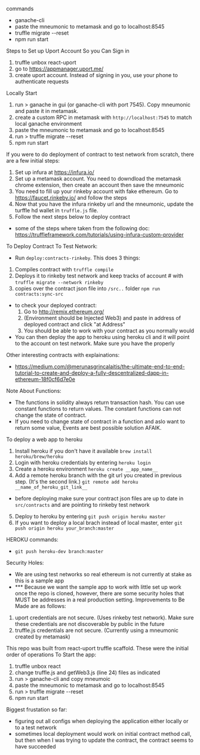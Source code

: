 commands
- ganache-cli
- paste the mneumonic to metamask and go to localhost:8545
- truffle migrate --reset
- npm run start

Steps to Set up Uport Account So you Can Sign in
1. truffle unbox react-uport
2. go to https://appmanager.uport.me/
3. create uport account. Instead of signing in you, use your phone to authenticate requests

Locally Start
1. run > ganache in gui (or ganache-cli with port 7545). Copy mneumonic and paste it in metamask.
2. create a custom RPC in metamask with `http://localhost:7545` to match local ganache environment
3. paste the mneumonic to metamask and go to localhost:8545
4. run > truffle migrate --reset
5. npm run start

If you were to do deployment of contract to test network from scratch, there are a few initial steps:
1. Set up infura at https://infura.io/
2. Set up a metamask account. You need to downdload the metamask chrome extension, then create an account then save the mneumonic
3. You need to fill up your rinkeby account with fake ethereum. Go to https://faucet.rinkeby.io/ and follow the steps
4. Now that you have the infura rinkeby url and the mneumonic, update the turffle hd wallet in `truffle.js` file.
5. Follow the next steps below to deploy contract
- some of the steps where taken from the following doc: https://truffleframework.com/tutorials/using-infura-custom-provider

To Deploy Contract To Test Network:
 - Run `deploy:contracts-rinkeby`. This does 3 things:
 1. Compiles contract with `truffle compile`
 2. Deploys it to rinkeby test network and keep tracks of account # with `truffle migrate --network rinkeby`
 3. copies over the contract json file into `/src..` folder `npm run contracts:sync-src`
 - to check your deployed contract:
    1. Go to http://remix.ethereum.org/
    2. (Environment should be Injected Web3) and paste in address of deployed contract and click "at Address"
    3. You should be able to work with your contract as you normally would
 - You can then deploy the app to heroku using heroku cli and it will point to the account on test network. Make sure you have the properly

Other interesting contracts with explainations:
- https://medium.com/@merunasgrincalaitis/the-ultimate-end-to-end-tutorial-to-create-and-deploy-a-fully-descentralized-dapp-in-ethereum-18f0cf6d7e0e


Note About Functions:
- The functions in solidity always return transaction hash. You can use constant functions to return values. The constant functions can not change the state of contract.
- If you need to change state of contract in a function and aslo want to return some value, Events are best possible solution AFAIK.


 To deploy a web app to heroku
 1. Install heroku if you don't have it available `brew install heroku/brew/heroku`
 2. Login with heroku credentials by entering `heroku login`
 3. Create a heroku environment `heroku create __app_name__`
 4. Add a remote heroku branch with the git url you created in previous step. (It's the second link.) `git remote add heroku __name_of_heroku_git_link__`
 - before deploying make sure your contract json files are up to date in `src/contracts` and are pointing to rinkeby test network
 5. Deploy to heroku by entering `git push origin heroku master`
 6. If you want to deploy a local brach instead of local master, enter `git push origin heroku your_branch:master`

HEROKU commands:
- `git push heroku-dev branch:master`

Security Holes:
- We are using test networks so real ethereum is not currently at stake as this is a sample app
- *** Because we want the sample app to work with little set up work once the repo is cloned, however, there are some security holes that MUST be addresses in a real production setting. Improvements to Be Made are as follows:
1. uport credentials are not secure. (Uses rinkeby test network). Make sure these credentials are not discoverable by public in the future
2. truffle.js credentials are not secure. (Currently using a mneumonic created by metamask)


This repo was built from react-uport truffle scaffold. These were the initial order of operations To Start the app:
1. truffle unbox react
2. change truffle.js and getWeb3.js (line 24) files as indicated
3. run > ganache-cli and copy mneumoic
4. paste the mneumonic to metamask and go to localhost:8545
5. run > truffle migrate --reset
6. npm run start


Biggest frustation so far:
- figuring out all configs when deploying the application either locally or to a test network
- sometimes local deployment would work on initial contract method call, but then when I was trying to update the contract, the contract seems to have succeeded